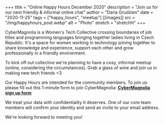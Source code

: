 +++
title = "Online Happy Hours December 2020"
description = "Join us for our next friendly & informal online chat"
author = "Daria Grudzien"
date = "2020-11-25"
tags = ["happy_hours", "meetup"]
[[images]]
  src = "/img/happyhours_post.webp"
  alt = "Photo"
  stretch = "stretchH"
+++

CyberMagnolia is a Women's Tech Collective crossing boundaries of job titles and programming languages bringing together ladies living in Czech Republic. It's a space for women working in technology joining together to share knowledge and experience, support each other and grow professionally in a friendly environment.

To kick off out collective we're planning to have a cosy, informal meetup (online, considering the circumstances). Grab a glass of wine and join us in making new tech friends <3

Our Happy Hours are intended for the community members. To join us please fill out this 1-minute form to join CyberMagnolia:
**[CyberMagnolia sign up form](https://docs.google.com/forms/d/e/1FAIpQLSdSJjxdho3MrOk2iF7q75kk2d90Bft37ziBiin9TIZ3GC-f_w/viewform?usp=sf_link)**

We treat your data with confidentiality it deserves. One of our core team members will confirm your identity and send an invite to your email address.

We're looking forward to meeting you!
